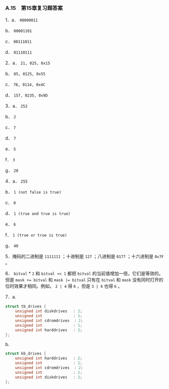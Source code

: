 ### A.15　第15章复习题答案

1．a． `00000011`

b． `00001101`

c． `00111011`

d． `01110111`

2．a． `21, 025, 0x15`

b． `85, 0125, 0x55`

c． `76, 0114, 0x4C`

d． `157, 0235, 0x9D`

3．a． `252`

b． `2`

c． `7`

d． `7`

e． `5`

f． `3`

g． `28`

4．a． `255`

b． `1 (not false is true)`

c． `0`

d． `1 (true and true is true)`

e． `6`

f． `1 (true or true is true)`

g． `40`

5．掩码的二进制是 `1111111` ；十进制是 `127` ；八进制是 `0177` ；十六进制是 `0x7F` 。

6． `bitval`  *  `2` 和 `bitval << 1` 都把 `bitval` 的当前值增加一倍，它们是等效的。但是 `mask += bitval` 和 `mask |= bitval` 只有在 `bitval` 和 `mask` 没有同时打开的位时效果才相同。例如， `2 | 4` 得 `6` ，但是 `3 | 6` 也得 `6` 。

7．a.

```c
struct tb_drives {
　　 unsigned int diskdrives 　: 2;
　　 unsigned int 　           : 1;
　　 unsigned int cdromdrives  : 2;
　　 unsigned int 　           : 1;
　　 unsigned int harddrives 　: 2;
};
```

b.

```c
struct kb_drives {
　　 unsigned int harddrives 　: 2;
　　 unsigned int 　           : 1;
　　 unsigned int cdromdrives  : 2;
　　 unsigned int 　           : 1;
　　 unsigned int diskdrives　 : 2;
};
```

